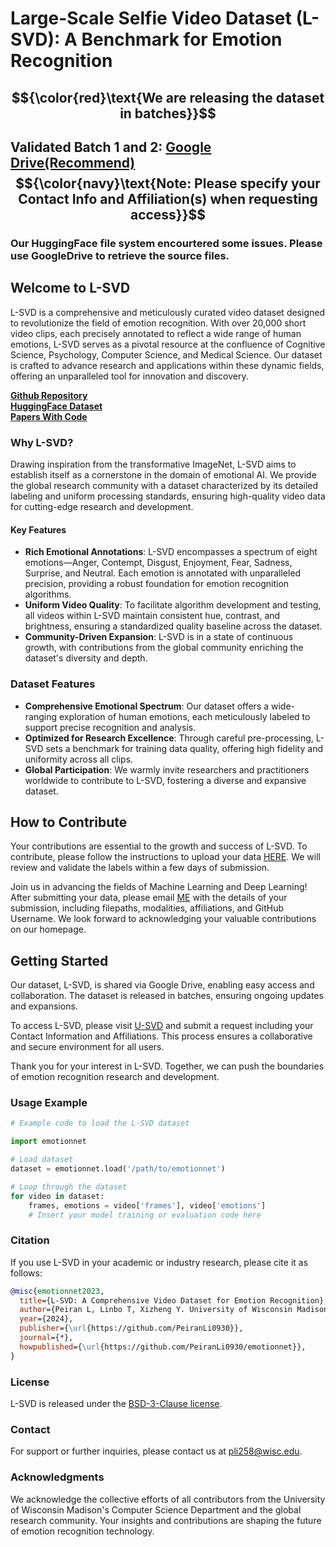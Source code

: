 # Large-Scale Selfie Video Dataset (L-SVD): A Benchmark for Emotion Recognition

## $${\color{red}\text{We are releasing the dataset in batches}}$$
## Validated Batch 1 and 2: [Google Drive(Recommend)](https://drive.google.com/drive/folders/1alXjtSisiDHY3akoReIU6V2AzbvW0rau?usp=sharing) <br/>  $${\color{navy}\text{Note: Please specify your Contact Info and Affiliation(s) when requesting access}}$$

### Our HuggingFace file system encourtered some issues. Please use GoogleDrive to retrieve the source files. 



## Welcome to L-SVD

L-SVD is a comprehensive and meticulously curated video dataset designed to revolutionize the field of emotion recognition. With over 20,000 short video clips, each precisely annotated to reflect a wide range of human emotions, L-SVD serves as a pivotal resource at the confluence of Cognitive Science, Psychology, Computer Science, and Medical Science. Our dataset is crafted to advance research and applications within these dynamic fields, offering an unparalleled tool for innovation and discovery.

**[Github Repository](https://github.com/PeiranLi0930/L-SVD)** <br/>  **[HuggingFace Dataset](https://huggingface.co/datasets/peiranli0930/L-SVD)** <br/> **[Papers With Code](https://paperswithcode.com/dataset/l-svd)**

### Why L-SVD?

Drawing inspiration from the transformative ImageNet, L-SVD aims to establish itself as a cornerstone in the domain of emotional AI. We provide the global research community with a dataset characterized by its detailed labeling and uniform processing standards, ensuring high-quality video data for cutting-edge research and development.

#### Key Features 
- **Rich Emotional Annotations**: L-SVD encompasses a spectrum of eight emotions—Anger, Contempt, Disgust, Enjoyment, Fear, Sadness, Surprise, and Neutral. Each emotion is annotated with unparalleled precision, providing a robust foundation for emotion recognition algorithms.
- **Uniform Video Quality**: To facilitate algorithm development and testing, all videos within L-SVD maintain consistent hue, contrast, and brightness, ensuring a standardized quality baseline across the dataset.
- **Community-Driven Expansion**: L-SVD is in a state of continuous growth, with contributions from the global community enriching the dataset's diversity and depth.

### Dataset Features

- **Comprehensive Emotional Spectrum**: Our dataset offers a wide-ranging exploration of human emotions, each meticulously labeled to support precise recognition and analysis.
- **Optimized for Research Excellence**: Through careful pre-processing, L-SVD sets a benchmark for training data quality, offering high fidelity and uniformity across all clips.
- **Global Participation**: We warmly invite researchers and practitioners worldwide to contribute to L-SVD, fostering a diverse and expansive dataset.

## How to Contribute

Your contributions are essential to the growth and success of L-SVD. To contribute, please follow the instructions to upload your data [HERE](https://drive.google.com/drive/folders/1s-Ar6O2g-IYYXheRkO01FHiuGykjSeX6?usp=sharing). We will review and validate the labels within a few days of submission.

Join us in advancing the fields of Machine Learning and Deep Learning! After submitting your data, please email [ME](mailto:pli258@wisc.edu) with the details of your submission, including filepaths, modalities, affiliations, and GitHub Username. We look forward to acknowledging your valuable contributions on our homepage.  

## Getting Started

Our dataset, L-SVD, is shared via Google Drive, enabling easy access and collaboration. The dataset is released in batches, ensuring ongoing updates and expansions.

To access L-SVD, please visit [U-SVD](https://drive.google.com/drive/folders/1alXjtSisiDHY3akoReIU6V2AzbvW0rau?usp=sharing) and submit a request including your Contact Information and Affiliations. This process ensures a collaborative and secure environment for all users.

Thank you for your interest in L-SVD. Together, we can push the boundaries of emotion recognition research and development.

### Usage Example

```python
# Example code to load the L-SVD dataset

import emotionnet

# Load dataset
dataset = emotionnet.load('/path/to/emotionnet')

# Loop through the dataset
for video in dataset:
    frames, emotions = video['frames'], video['emotions']
    # Insert your model training or evaluation code here
```


### Citation
If you use L-SVD in your academic or industry research, please cite it as follows:

```bibtex
@misc{emotionnet2023,
  title={L-SVD: A Comprehensive Video Dataset for Emotion Recognition},
  author={Peiran L, Linbo T, Xizheng Y. University of Wisconsin Madison},
  year={2024},
  publisher={\url{https://github.com/PeiranLi0930}},
  journal={*},
  howpublished={\url{https://github.com/PeiranLi0930/emotionnet}},
}
```

### License
L-SVD is released under the [BSD-3-Clause license](LICENSE).

### Contact
For support or further inquiries, please contact us at [pli258@wisc.edu](mailto:pli258@wisc.edu).

### Acknowledgments
We acknowledge the collective efforts of all contributors from the University of Wisconsin Madison's Computer Science Department and the global research community. Your insights and contributions are shaping the future of emotion recognition technology.
